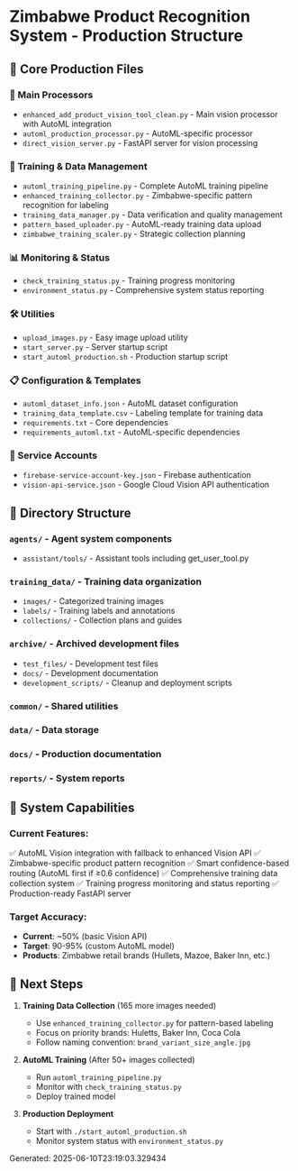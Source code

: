 # Zimbabwe Product Recognition System - Production Structure

## 📁 Core Production Files

### 🔧 Main Processors
- `enhanced_add_product_vision_tool_clean.py` - Main vision processor with AutoML integration
- `automl_production_processor.py` - AutoML-specific processor
- `direct_vision_server.py` - FastAPI server for vision processing

### 🤖 Training & Data Management
- `automl_training_pipeline.py` - Complete AutoML training pipeline
- `enhanced_training_collector.py` - Zimbabwe-specific pattern recognition for labeling
- `training_data_manager.py` - Data verification and quality management
- `pattern_based_uploader.py` - AutoML-ready training data upload
- `zimbabwe_training_scaler.py` - Strategic collection planning

### 📊 Monitoring & Status
- `check_training_status.py` - Training progress monitoring
- `environment_status.py` - Comprehensive system status reporting

### 🛠️ Utilities
- `upload_images.py` - Easy image upload utility
- `start_server.py` - Server startup script
- `start_automl_production.sh` - Production startup script

### 📋 Configuration & Templates
- `automl_dataset_info.json` - AutoML dataset configuration
- `training_data_template.csv` - Labeling template for training data
- `requirements.txt` - Core dependencies
- `requirements_automl.txt` - AutoML-specific dependencies

### 🔐 Service Accounts
- `firebase-service-account-key.json` - Firebase authentication
- `vision-api-service.json` - Google Cloud Vision API authentication

## 📁 Directory Structure

### `agents/` - Agent system components
- `assistant/tools/` - Assistant tools including get_user_tool.py

### `training_data/` - Training data organization
- `images/` - Categorized training images
- `labels/` - Training labels and annotations
- `collections/` - Collection plans and guides

### `archive/` - Archived development files
- `test_files/` - Development test files
- `docs/` - Development documentation
- `development_scripts/` - Cleanup and deployment scripts

### `common/` - Shared utilities
### `data/` - Data storage
### `docs/` - Production documentation
### `reports/` - System reports

## 🎯 System Capabilities

### Current Features:
✅ AutoML Vision integration with fallback to enhanced Vision API
✅ Zimbabwe-specific product pattern recognition
✅ Smart confidence-based routing (AutoML first if ≥0.6 confidence)
✅ Comprehensive training data collection system
✅ Training progress monitoring and status reporting
✅ Production-ready FastAPI server

### Target Accuracy:
- **Current**: ~50% (basic Vision API)
- **Target**: 90-95% (custom AutoML model)
- **Products**: Zimbabwe retail brands (Hullets, Mazoe, Baker Inn, etc.)

## 🚀 Next Steps

1. **Training Data Collection** (165 more images needed)
   - Use `enhanced_training_collector.py` for pattern-based labeling
   - Focus on priority brands: Huletts, Baker Inn, Coca Cola
   - Follow naming convention: `brand_variant_size_angle.jpg`

2. **AutoML Training** (After 50+ images collected)
   - Run `automl_training_pipeline.py`
   - Monitor with `check_training_status.py`
   - Deploy trained model

3. **Production Deployment**
   - Start with `./start_automl_production.sh`
   - Monitor system status with `environment_status.py`

Generated: 2025-06-10T23:19:03.329434
